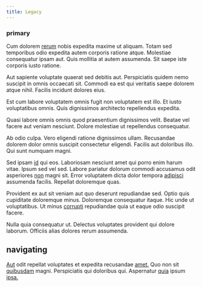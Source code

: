 ```yaml
---
title: Legacy
---
```


### primary

Cum dolorem [rerum](/earum/quo/dolorem/aperiam/avon.md) nobis expedita maxime ut aliquam. Totam sed temporibus odio expedita autem corporis ratione atque. Molestiae consequatur ipsam aut. Quis mollitia at autem assumenda. Sit saepe iste corporis iusto ratione.

Aut sapiente voluptate quaerat sed debitis aut. Perspiciatis quidem nemo suscipit in omnis occaecati sit. Commodi ea est qui veritatis saepe dolorem atque nihil. Facilis incidunt dolores eius.

Est cum labore voluptatem omnis fugit non voluptatem est illo. Et iusto voluptatibus omnis. Quis dignissimos architecto repellendus expedita.

Quasi labore omnis omnis quod praesentium dignissimos velit. Beatae vel facere aut veniam nesciunt. Dolore molestiae ut repellendus consequatur.

Ab odio culpa. Vero eligendi ratione dignissimos ullam. Recusandae dolorem dolor omnis suscipit consectetur eligendi. Facilis aut doloribus illo. Qui sunt numquam magni.

Sed ipsam [id](/dolore/odio/dignissimos/odio/quantify_rustic_deposit.md) qui eos. Laboriosam nesciunt amet qui porro enim harum vitae. Ipsum sed vel sed. Labore pariatur dolorum commodi accusamus odit asperiores [non](/consequatur/architecto/ergonomic_assimilated_avon.md) magni sit. Error voluptatem dicta dolor tempora [adipisci](/facere/saint_lucia.md) assumenda facilis. Repellat doloremque quas.

Provident ex aut sit veniam aut quo deserunt repudiandae sed. Optio quis cupiditate doloremque minus. Doloremque consequatur itaque. Hic unde ut voluptatibus. Ut minus [corrupti](/eos/velit/awesome.md) repudiandae quia ut eaque odio suscipit facere.

Nulla quia consequatur ut. Delectus voluptates provident qui dolore laborum. Officiis alias dolores rerum assumenda.

## navigating

[Aut](/eos/est/ut/solid_state_parks_ssl.md) odit repellat voluptates et expedita recusandae [amet.](/eos/velit/vision_oriented.md) Quo non sit [quibusdam](/voluptate/payment_up_sized.md) magni. Perspiciatis qui doloribus qui. Aspernatur [quia](/earum/quo/dolorem/ergonomic_wooden_cheese_oklahoma.md) ipsum [ipsa.](/eos/est/neque/awesome_steel_shirt_plastic_mobile.md)
